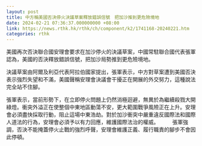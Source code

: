 ```yaml
---
layout: post
title: 中方稱美國否決停火決議草案釋放錯誤信號　把加沙推到更危險境地
date: 2024-02-21 07:36:37.000000000 +08:00
link: https://news.rthk.hk/rthk/ch/component/k2/1741168-20240221.htm
categories: rthk
---
```


美國再次否決聯合國安理會要求在加沙停火的決議草案，中國常駐聯合國代表張軍認為，美國的否決釋放錯誤信號，把加沙局勢推到更危險境地。

決議草案由阿爾及利亞代表阿拉伯國家提出，張軍表示，中方對草案遭到美國否決表示強烈失望和不滿，美國聲稱安理會決議會干擾正在開展的外交努力，這種說法完全站不住腳。

張軍表示，當前形勢下，在立即停火問題上仍然消極迴避，無異於為繼續殺戮大開綠燈。衝突外溢正在使整個中東地區動蕩不安，更大範圍戰爭風險正在上升。安理會必須盡快採取行動，阻止這場中東浩劫。對於加沙衝突中嚴重違反國際法和國際人道法的行為，安理會必須予以有力回應，維護國際法治的權威。
　　
張軍強調，否決不能掩蓋停火止戰的強烈呼聲，安理會維護正義、履行職責的腳步不會因此停頓。
